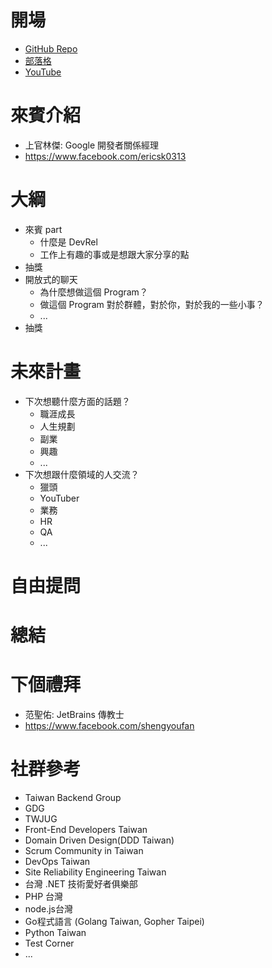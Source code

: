 # 開場
* [GitHub Repo](https://github.com/PureFuncInc/purefunc-cafe)
* [部落格](https://purefunc.net/articles/pure-func-cafe)
* [YouTube](https://www.youtube.com/watch?v=N5GzZfXg5z0)

# 來賓介紹
* 上官林傑: Google 開發者關係經理
* https://www.facebook.com/ericsk0313

# 大綱
* 來賓 part
  * 什麼是 DevRel
  * 工作上有趣的事或是想跟大家分享的點
* 抽獎
* 開放式的聊天
  * 為什麼想做這個 Program？
  * 做這個 Program 對於群體，對於你，對於我的一些小事？
  * ... 
* 抽獎

# 未來計畫
* 下次想聽什麼方面的話題？
  * 職涯成長
  * 人生規劃
  * 副業
  * 興趣
  * ...
* 下次想跟什麼領域的人交流？
  * 獵頭
  * YouTuber
  * 業務
  * HR
  * QA
  * ...

# 自由提問

# 總結

# 下個禮拜
* 范聖佑: JetBrains 傳教士
* https://www.facebook.com/shengyoufan

# 社群參考
* Taiwan Backend Group
* GDG
* TWJUG
* Front-End Developers Taiwan
* Domain Driven Design(DDD Taiwan)
* Scrum Community in Taiwan
* DevOps Taiwan
* Site Reliability Engineering Taiwan
* 台灣 .NET 技術愛好者俱樂部
* PHP 台灣
* node.js台灣
* Go程式語言 (Golang Taiwan, Gopher Taipei)
* Python Taiwan
* Test Corner
* ...
